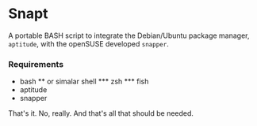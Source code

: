 # Snapt
A portable BASH script to integrate the Debian/Ubuntu package manager, `aptitude`, with the openSUSE developed `snapper`.

### Requirements
* bash
** or simalar shell
*** zsh
*** fish
* aptitude
* snapper

That's it. No, really. And that's all that should be needed.
